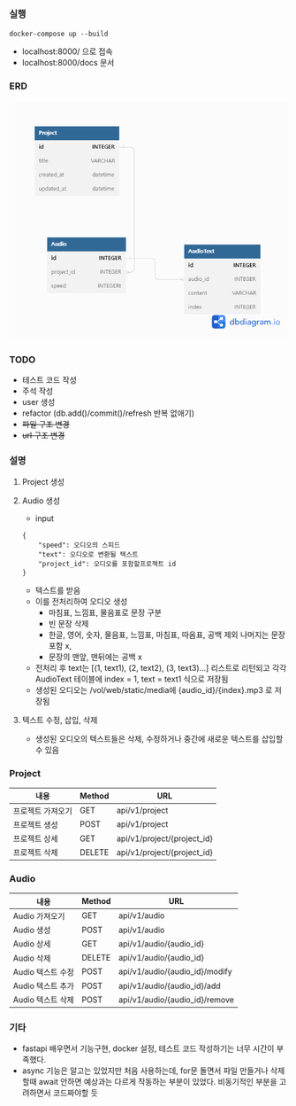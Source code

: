 ###  실행
```
docker-compose up --build
```
- localhost:8000/ 으로 접속
- localhost:8000/docs 문서

### ERD

<img src='/images/ERD.png'>

### TODO
- 테스트 코드 작성
- 주석 작성
- user 생성
- refactor (db.add()/commit()/refresh 반복 없애기)
- ~~파일 구조 변경~~
- ~~url 구조 변경~~

### 설명
1. Project 생성
2. Audio 생성
   - input

    ```
    {   
        "speed": 오디오의 스피드
        "text": 오디오로 변환될 텍스트
        "project_id": 오디오를 포함할프로젝트 id
    }
    ```
   - 텍스트를 받음
   - 이를 전처리하여 오디오 생성
     - 마침표, 느낌표, 물음표로 문장 구분
     - 빈 문장 삭제
     - 한글, 영어, 숫자, 물음표, 느낌표, 마침표, 따옴표, 공백 제외 나머지는 문장 포함 x,
     - 문장의 맨앞, 맨뒤에는 공백 x
   - 전처리 후 text는 [(1, text1), (2, text2), (3, text3)...] 리스트로 리턴되고 각각 AudioText 테이블에 index = 1, text = text1 식으로 저장됨 
   - 생성된 오디오는 /vol/web/static/media에 {audio_id}/{index}.mp3 로 저장됨

3. 텍스트 수정, 삽입, 삭제
   - 생성된 오디오의 텍스트들은 삭제, 수정하거나 중간에 새로운 텍스트를 삽입할 수 있음
  

### Project

| 내용              | Method | URL                         |
| ----------------- | ------ | --------------------------- |
| 프로젝트 가져오기 | GET    | api/v1/project              |
| 프로젝트 생성     | POST   | api/v1/project              |
| 프로젝트 상세     | GET    | api/v1/project/{project_id} |
| 프로젝트 삭제     | DELETE | api/v1/project/{project_id} |

### Audio

| 내용              | Method | URL                            |
| ----------------- | ------ | ------------------------------ |
| Audio 가져오기    | GET    | api/v1/audio                   |
| Audio 생성        | POST   | api/v1/audio                   |
| Audio 상세        | GET    | api/v1/audio/{audio_id}        |
| Audio 삭제        | DELETE | api/v1/audio/{audio_id}        |
| Audio 텍스트 수정 | POST   | api/v1/audio/{audio_id}/modify |
| Audio 텍스트 추가 | POST   | api/v1/audio/{audio_id}/add    |
| Audio 텍스트 삭제 | POST   | api/v1/audio/{audio_id}/remove |

### 기타 
- fastapi 배우면서 기능구현, docker 설정, 테스트 코드 작성하기는 너무 시간이 부족했다.
- async 기능은 알고는 있었지만 처음 사용하는데, for문 돌면서 파일 만들거나 삭제할때 await 안하면 예상과는 다르게 작동하는 부분이 있었다. 비동기적인 부분을 고려하면서 코드짜야할 듯